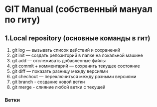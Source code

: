 # GIT Manual (собственный мануал по гиту)
##  1.Local repository (основные команды в гит)
1. git log — вызывать список действий и сохранений
2. git init — создать репозиторий в папке на локальной машине
3. git add — отслеживать добавленные файлы
4. git commit + комментарий — сохранить текущее состояние
5. git diff — показать разницу между версиями
6. git chechout — переключиться между разными версиями
7. git branch - создание новой ветки
8. git merge - слияние любой ветки с текущей
### Ветки
